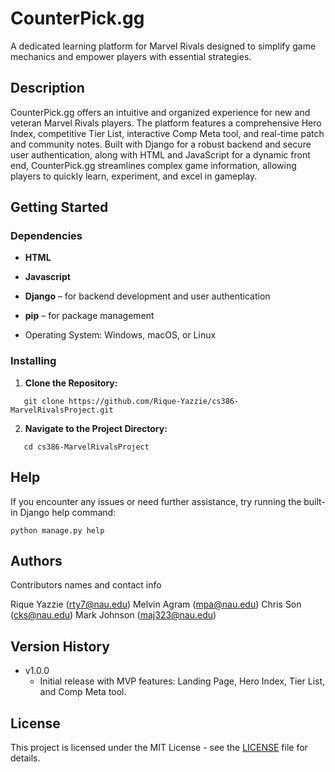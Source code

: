 # CounterPick.gg

A dedicated learning platform for Marvel Rivals designed to simplify game mechanics and empower players with essential strategies.

## Description

CounterPick.gg offers an intuitive and organized experience for new and veteran Marvel Rivals players. The platform features a comprehensive Hero Index, competitive Tier List, interactive Comp Meta tool, and real-time patch and community notes. Built with Django for a robust backend and secure user authentication, along with HTML and JavaScript for a dynamic front end, CounterPick.gg streamlines complex game information, allowing players to quickly learn, experiment, and excel in gameplay.

## Getting Started

### Dependencies

- **HTML**
- **Javascript**

- **Django** – for backend development and user authentication
- **pip** – for package management
- Operating System: Windows, macOS, or Linux

### Installing

1. **Clone the Repository:**
```
   git clone https://github.com/Rique-Yazzie/cs386-MarvelRivalsProject.git
```
2.  **Navigate to the Project Directory:**
```
   cd cs386-MarvelRivalsProject
```
## Help

If you encounter any issues or need further assistance, try running the built-in Django help command:
```
python manage.py help
```
## Authors

Contributors names and contact info

Rique Yazzie
(rty7@nau.edu)
Melvin Agram
(mpa@nau.edu)
Chris Son
(cks@nau.edu)
Mark Johnson
(maj323@nau.edu)

## Version History

* v1.0.0
    * Initial release with MVP features: Landing Page, Hero Index, Tier List, and Comp Meta tool.

 ## License
This project is licensed under the MIT License - see the [LICENSE](https://github.com/Rique-Yazzie/cs386-MarvelRivalsProject/blob/main/README.md) file for details.

